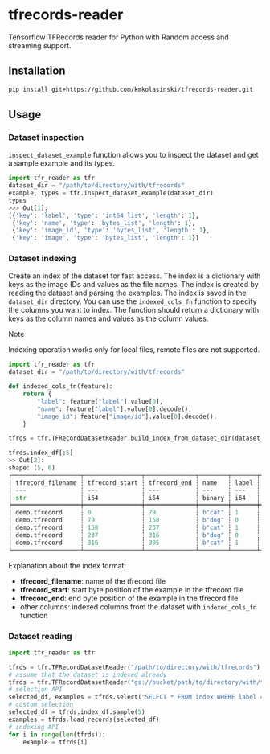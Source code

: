 # tfrecords-reader

Tensorflow TFRecords reader for Python with Random access and streaming support.

## Installation

```bash
pip install git+https://github.com/kmkolasinski/tfrecords-reader.git
```

## Usage

### Dataset inspection
`inspect_dataset_example` function allows you to inspect the dataset and get a sample example
and its types.
```python
import tfr_reader as tfr
dataset_dir = "/path/to/directory/with/tfrecords"
example, types = tfr.inspect_dataset_example(dataset_dir)
types
>>> Out[1]:
[{'key': 'label', 'type': 'int64_list', 'length': 1},
 {'key': 'name', 'type': 'bytes_list', 'length': 1},
 {'key': 'image_id', 'type': 'bytes_list', 'length': 1},
 {'key': 'image', 'type': 'bytes_list', 'length': 1}]
```

### Dataset indexing
Create an index of the dataset for fast access. The index is a dictionary with keys as the
image IDs and values as the file names. The index is created by reading the dataset and
parsing the examples. The index is saved in the `dataset_dir` directory. You can use the
`indexed_cols_fn` function to specify the columns you want to index. The function should return
a dictionary with keys as the column names and values as the column values.

> [!NOTE]
> Indexing operation works only for local files, remote files are not supported.


```python
import tfr_reader as tfr
dataset_dir = "/path/to/directory/with/tfrecords"

def indexed_cols_fn(feature):
    return {
        "label": feature["label"].value[0],
        "name": feature["label"].value[0].decode(),
        "image_id": feature["image/id"].value[0].decode(),
    }

tfrds = tfr.TFRecordDatasetReader.build_index_from_dataset_dir(dataset_dir, indexed_cols_fn)

tfrds.index_df[:5]
>> Out[2]:
shape: (5, 6)
┌───────────────────┬────────────────┬──────────────┬────────┬───────┬───────────────┐
│ tfrecord_filename ┆ tfrecord_start ┆ tfrecord_end ┆ name   ┆ label ┆ image_id      │
│ ---               ┆ ---            ┆ ---          ┆ ---    ┆ ---   ┆ ---           │
│ str               ┆ i64            ┆ i64          ┆ binary ┆ i64   ┆ binary        │
╞═══════════════════╪════════════════╪══════════════╪════════╪═══════╪═══════════════╡
│ demo.tfrecord     ┆ 0              ┆ 79           ┆ b"cat" ┆ 1     ┆ b"image-id-0" │
│ demo.tfrecord     ┆ 79             ┆ 158          ┆ b"dog" ┆ 0     ┆ b"image-id-1" │
│ demo.tfrecord     ┆ 158            ┆ 237          ┆ b"cat" ┆ 1     ┆ b"image-id-2" │
│ demo.tfrecord     ┆ 237            ┆ 316          ┆ b"dog" ┆ 0     ┆ b"image-id-3" │
│ demo.tfrecord     ┆ 316            ┆ 395          ┆ b"cat" ┆ 1     ┆ b"image-id-4" │
└───────────────────┴────────────────┴──────────────┴────────┴───────┴───────────────┘
```
Explanation about the index format:
* **tfrecord_filename**: name of the tfrecord file
* **tfrecord_start**: start byte position of the example in the tfrecord file
* **tfrecord_end**: end byte position of the example in the tfrecord file
* other columns: indexed columns from the dataset with `indexed_cols_fn` function

### Dataset reading

```python
import tfr_reader as tfr

tfrds = tfr.TFRecordDatasetReader("/path/to/directory/with/tfrecords")
# assume that the dataset is indexed already
tfrds = tfr.TFRecordDatasetReader("gs://bucket/path/to/directory/with/tfrecords")
# selection API
selected_df, examples = tfrds.select("SELECT * FROM index WHERE label = 1 LIMIT 20")
# custom selection
selected_df = tfrds.index_df.sample(5)
examples = tfrds.load_records(selected_df)
# indexing API
for i in range(len(tfrds)):
    example = tfrds[i]
```

